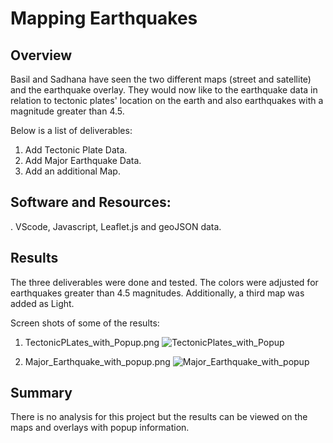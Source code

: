 # Mapping Earthquakes

## Overview

Basil and Sadhana have seen the two different maps (street and satellite) and the earthquake overlay. They would now like to the earthquake data in relation to tectonic plates' location on the earth and also earthquakes with a magnitude greater than 4.5. 

Below is a list of deliverables:

1. Add Tectonic Plate Data.
2. Add Major Earthquake Data.
3. Add an additional Map.

## Software and Resources:

. VScode, Javascript, Leaflet.js and geoJSON data.

## Results

The three deliverables were done and tested. The colors were adjusted for earthquakes greater than 4.5 magnitudes.
Additionally, a third map was added as Light.

Screen shots of some of the results:

1. TectonicPLates_with_Popup.png
![TectonicPlates_with_Popup](https://user-images.githubusercontent.com/78666055/120072910-0babc080-c064-11eb-9094-82ae6cb4ee65.png)

2. Major_Earthquake_with_popup.png
![Major_Earthquake_with_popup](https://user-images.githubusercontent.com/78666055/120072916-11090b00-c064-11eb-93e7-87ce184367bf.png)

## Summary

There is no analysis for this project but the results can be viewed on the maps and overlays with popup information.
